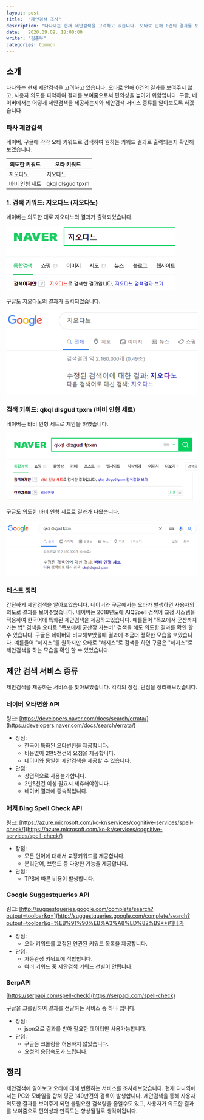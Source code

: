 ```yaml
---
layout: post
title:  "제안검색 조사"
description: "다나와는 현재 제안검색을 고려하고 있습니다. 오타로 인해 0건의 결과를 보여주지 않고, 사용자 의도를 파악하여 결과를 보여줌으로써 편의성을 높이기 위함입니다. 구글, 네이버에서는 어떻게 제안검색을 제공하는지와 제안검색 API 종류를 알아보도록 하겠습니다." 
date:   2020.09.09. 18:00:00
writer: "김준우"  
categories: Common 
---
```

## 소개

다나와는 현재 제안검색을 고려하고 있습니다. 오타로 인해 0건의 결과를 보여주지 않고, 사용자 의도를 파악하여 결과를 보여줌으로써 편의성을 높이기 위함입니다. 구글, 네이버에서는 어떻게 제안검색을 제공하는지와 제안검색 서비스 종류를 알아보도록 하겠습니다.

### 타사 제안검색

네이버, 구글에 각각 오타 키워드로 검색하여 원하는 키워드 결과로 출력되는지 확인해보겠습니다.


|의도한 키워드 | 오타 키워드 |
| --- | --- |
| 지오다노 | 지오다느 |
| 바비 인형 세트 | qkql dlsgud tpxm |


   
### 1. 검색 키워드: 지오다느 (지오다노)

네이버는 의도한 대로 지오다노의 결과가 출력되었습니다.

![/images/2020-09-09-Common-suggest-search/Untitled.png](/images/2020-09-09-Common-suggest-search/Untitled.png)

구글도 지오다노의 결과가 출력되었습니다.

![/images/2020-09-09-Common-suggest-search/Untitled%201.png](/images/2020-09-09-Common-suggest-search/Untitled%201.png)

### 검색 키워드: qkql dlsgud tpxm (바비 인형 세트)

네이버는 바비 인형 세트로 제안을 하였습니다.

![/images/2020-09-09-Common-suggest-search/Untitled%202.png](/images/2020-09-09-Common-suggest-search/Untitled%202.png)

구글도 의도한 바비 인형 세트로 결과가 나왔습니다.

![/images/2020-09-09-Common-suggest-search/Untitled%203.png](/images/2020-09-09-Common-suggest-search/Untitled%203.png)

### 테스트 정리

간단하게 제안검색을 알아보았습니다. 네이버와 구글에서는 오타가 발생하면 사용자의 의도로 결과를 보여주었습니다. 네이버는 2018년도에 AIQSpell 검색어 교정 시스템을 적용하여 한국어에 특화된 제안검색을 제공하고있습니다. 예를들어 "목포에서 군산까지 가는 법" 검색을 오타로 "목포에세 군산깢 가는버" 검색을 해도 의도한 결과를 확인 할 수 있습니다. 구글은 네이버와 비교해보았을때 결과에 조금더 정확한 모습을 보았습니다. 예를들어 "헤지스"를 원하지만 오타로 "해지스"로 검색을 하면 구글은 "헤지스"로 제안검색을 하는 모습을 확인 할 수 있었습니다.

## 제안 검색 서비스 종류

제안검색을 제공하는 서비스를 찾아보았습니다. 각각의 장점, 단점을 정리해보았습니다.

### 네이버 오타변환 API

링크: [https://developers.naver.com/docs/search/errata/](https://developers.naver.com/docs/search/errata/)

- 장점:
    - 한국어 특화된 오타변환을 제공합니다.
    - 비용없이 2만5천건의 요청을 제공합니다.
    - 네이버와 동일한 제안검색을 제공할 수 있습니다.
- 단점:
    - 상업적으로 사용불가합니다.
    - 2만5천건 이싱 필요시 제휴해야합니다.
    - 네이버 결과에 종속적입니다.

### 애저 Bing Spell Check API

링크: [https://azure.microsoft.com/ko-kr/services/cognitive-services/spell-check/](https://azure.microsoft.com/ko-kr/services/cognitive-services/spell-check/)

- 장점:
    - 모든 언어에 대해서 교정키워드를 제공합니다.
    - 분리단어, 브랜드 등 다양한 기능을 제공합니다.
- 단점:
    - TPS에 따른 비용이 발생합니다.

### Google Suggestqueries API

링크: [http://suggestqueries.google.com/complete/search?output=toolbar&q=](http://suggestqueries.google.com/complete/search?output=toolbar&q=%EB%91%90%EB%A3%A8%ED%82%B9**)다나가

- 장점:
    - 오타 키워드를 교정된 연관된 키워드 목록을 제공합니다.
- 단점:
    - 자동완성 키워드에 적합합니다.
    - 여러 키워드 중 제안검색 키워드 선별이 안됩니다.

### SerpAPI

[https://serpapi.com/spell-check](https://serpapi.com/spell-check)

구글을 크롤링하여 결과를 전달하는 서비스 중 하나 입니다.

- 장점:
    - json으로 결과를 받아 필요한 데이터만 사용가능합니다.
- 단점:
    - 구글은 크롤링을 허용하지 않았습니다.
    - 요청의 응답속도가 느립니다.

## 정리

제안검색에 알아보고 오타에 대해 변환하는 서비스를 조사해보았습니다. 현재 다나와에서는 PC와 모바일을 합쳐 평균 140만건의 검색이 발생합니다. 제안검색을 통해 사용자 의도한 결과를 보여주게 되면 불필요한 검색량을 줄일수도 있고, 사용자가 의도한 결과를 보여줌으로 편의성과 만족도는 향상될걸로 생각이됩니다.